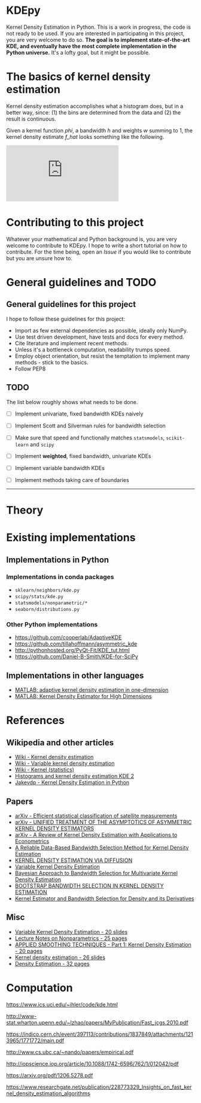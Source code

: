 # KDEpy

Kernel Density Estimation in Python.
This is a work in progress, the code is not ready to be used.
If you are interested in participating in this project, you are very welcome to do so.
**The goal is to implement state-of-the-art KDE, and eventually have the most complete implementation in the Python universe.**
It's a lofty goal, but it might be possible.

# The basics of kernel density estimation

Kernel density estimation accomplishes what a histogram does, but in a better way, since: (1) the bins are determined from the data and (2) the result is continuous.

Given a kernel function *phi*, a bandwidth *h* and weights *w* summing to 1, the kernel density estimate *f_hat* looks something like the following. 

![](https://latex.codecogs.com/gif.latex?%5Chat%7Bf%7D%28x%29%20%3D%20%5Cfrac%7B1%7D%7Bh%7D%20%5Csum_%7Bi%20%3D%201%7D%5E%7BN%7D%20%5C%20w%28x_i%29%20%5C%20%5Cphi%5Cleft%20%28%20%5Cfrac%7Bx%20-%20x_i%7D%7Bh%7D%20%5Cright%20%29)


# Contributing to this project

Whatever your mathematical and Python background is, you are very welcome to contribute to KDEpy.
I hope to write a short tutorial on how to contribute.
For the time being, open an *Issue* if you would like to contribute but you are unsure how to.

# General guidelines and TODO

## General guidelines for this project

I hope to follow these guidelines for this project:
- Import as few external dependencies as possible, ideally only NumPy.
- Use test driven development, have tests and docs for every method.
- Cite literature and implement recent methods.
- Unless it's a bottleneck computation, readability trumps speed.
- Employ object orientation, but resist the temptation to implement
  many methods - stick to the basics.
- Follow PEP8

## TODO

The list below roughly shows what needs to be done.

- [ ] Implement univariate, fixed bandwidth KDEs naively
- [ ] Implement Scott and Silverman rules for bandwidth selection
- [ ] Make sure that speed and functionally matches `statsmodels`, `scikit-learn` and `scipy`
- [ ] Implement **weighted**, fixed bandwidth, univariate KDEs
- [ ] Implement variable bandwidth KDEs 
- [ ] Implement methods taking care of boundaries





---------------


# Theory

# Existing implementations

## Implementations in Python

### Implementations in conda packages

- `sklearn/neighbors/kde.py`
- `scipy/stats/kde.py`
- `statsmodels/nonparametric/*`
- `seaborn/distributions.py`

### Other Python implementations

- https://github.com/cooperlab/AdaptiveKDE
- https://github.com/tillahoffmann/asymmetric_kde
- http://pythonhosted.org/PyQt-Fit/KDE_tut.html
- https://github.com/Daniel-B-Smith/KDE-for-SciPy

## Implementations in other languages

- [MATLAB: adaptive kernel density estimation in one-dimension](https://se.mathworks.com/matlabcentral/fileexchange/58309-adaptive-kernel-density-estimation-in-one-dimension?s_tid=gn_loc_drop)
- [MATLAB: Kernel Density Estimator for High Dimensions](http://se.mathworks.com/matlabcentral/fileexchange/58312-kernel-density-estimator-for-high-dimensions)


# References

## Wikipedia and other articles

- [Wiki - Kernel density estimation](https://en.wikipedia.org/wiki/Kernel_density_estimation)
- [Wiki - Variable kernel density estimation](https://en.wikipedia.org/wiki/Variable_kernel_density_estimation)
- [Wiki - Kernel (statistics)](https://en.wikipedia.org/wiki/Kernel_(statistics))
- [Histograms and kernel density estimation KDE 2](https://mglerner.github.io/posts/histograms-and-kernel-density-estimation-kde-2.html?p=28)
- [Jakevdp - Kernel Density Estimation in Python](https://jakevdp.github.io/blog/2013/12/01/kernel-density-estimation/)

## Papers

- [arXiv - Efficient statistical classification of satellite
measurements](https://arxiv.org/pdf/1202.2194.pdf)
- [arXiv - UNIFIED TREATMENT OF THE ASYMPTOTICS OF ASYMMETRIC KERNEL DENSITY ESTIMATORS](https://arxiv.org/pdf/1512.03188.pdf)
- [arXiv - A Review of Kernel Density Estimation with Applications to Econometrics](https://arxiv.org/pdf/1212.2812.pdf)
- [A Reliable Data-Based Bandwidth Selection Method for Kernel Density Estimation](https://www.researchgate.net/profile/Simon_Sheather/publication/224817413_A_Reliable_Data-Based_Bandwidth_Selection_Method_for_Kernel_Density_Estimation/links/0046352bc8b276ba1c000000/A-Reliable-Data-Based-Bandwidth-Selection-Method-for-Kernel-Density-Estimation.pdf)
- [KERNEL DENSITY ESTIMATION VIA DIFFUSION](https://projecteuclid.org/download/pdfview_1/euclid.aos/1281964340)
- [Variable Kernel Density Estimation](https://projecteuclid.org/download/pdf_1/euclid.aos/1176348768)
- [ Bayesian Approach to Bandwidth Selection for Multivariate Kernel Density Estimation](https://robjhyndman.com/papers/mcmckernel.pdf)
- [BOOTSTRAP BANDWIDTH SELECTION IN KERNEL DENSITY ESTIMATION](http://www.ism.ac.jp/editsec/aism/pdf/056_1_0019.pdf)
- [Kernel Estimator and Bandwidth Selection for Density and its Derivatives](https://cran.r-project.org/web/packages/kedd/vignettes/kedd.pdf)

## Misc

- [Variable Kernel Density Estimation - 20 slides](https://pdfs.semanticscholar.org/96c6/d421342631e3005cc85a330fedc729c8298b.pdf)
- [Lecture Notes on Nonparametrics - 25 pages](https://pdfs.semanticscholar.org/2c36/60a1844f55935f798b10a48197a665d1a825.pdf)
- [APPLIED SMOOTHING TECHNIQUES - Part 1: Kernel Density Estimation - 20 pages](http://staff.ustc.edu.cn/~zwp/teach/Math-Stat/kernel.pdf)
- [Kernel density estimation - 26 slides](http://research.cs.tamu.edu/prism/lectures/pr/pr_l7.pdf)
- [Density Estimation - 32 pages](http://www.stat.cmu.edu/~larry/=sml/densityestimation.pdf)

# Computation

https://www.ics.uci.edu/~ihler/code/kde.html

http://www-stat.wharton.upenn.edu/~lzhao/papers/MyPublication/Fast_jcgs.2010.pdf


https://indico.cern.ch/event/397113/contributions/1837849/attachments/1213965/1771772/main.pdf

http://www.cs.ubc.ca/~nando/papers/empirical.pdf

http://iopscience.iop.org/article/10.1088/1742-6596/762/1/012042/pdf

https://arxiv.org/pdf/1206.5278.pdf


https://www.researchgate.net/publication/228773329_Insights_on_fast_kernel_density_estimation_algorithms









